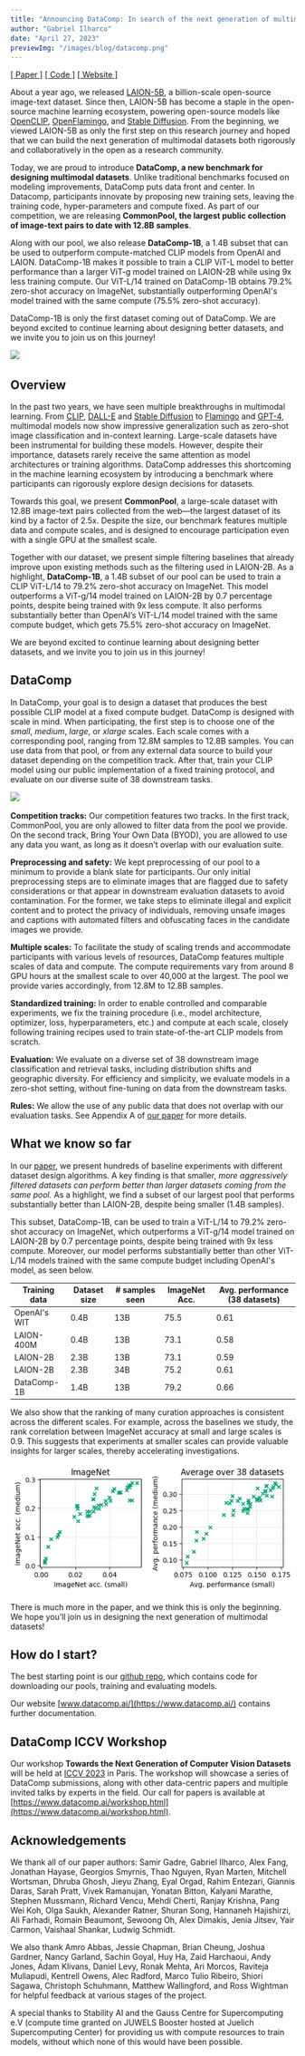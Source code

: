 ```yaml
---
title: "Announcing DataComp: In search of the next generation of multimodal datasets"
author: "Gabriel Ilharco"
date: "April 27, 2023"
previewImg: "/images/blog/datacomp.png"
---
```



[[ Paper ]](https://arxiv.org/abs/2304.14108) [[ Code ]](https://github.com/mlfoundations/datacomp) [[ Website ]](http://datacomp.ai/)

About a year ago, we released [LAION-5B](https://laion.ai/blog/laion-5b/), a billion-scale open-source image-text dataset. Since then, LAION-5B has become a staple in the open-source machine learning ecosystem, powering open-source models like [OpenCLIP](https://github.com/mlfoundations/open_clip), [OpenFlamingo](https://github.com/mlfoundations/open_flamingo), and [Stable Diffusion](https://github.com/Stability-AI/stablediffusion). From the beginning, we viewed LAION-5B as only the first step on this research journey and hoped that we can build the next generation of multimodal datasets both rigorously and collaboratively in the open as a research community.

Today, we are proud to introduce **DataComp, a new benchmark for designing multimodal datasets**. Unlike traditional benchmarks focused on modeling improvements, DataComp puts data front and center. In Datacomp, participants innovate by proposing new training sets, leaving the training code, hyper-parameters and compute fixed. As part of our competition, we are releasing **CommonPool, the largest public collection of image-text pairs to date with 12.8B samples**.

Along with our pool, we also release **DataComp-1B**, a 1.4B subset that can be used to outperform compute-matched CLIP models from OpenAI and LAION. DataComp-1B makes it possible to train a CLIP ViT-L model to better performance than a larger ViT-g model trained on LAION-2B while using 9x less training compute. Our ViT-L/14 trained on DataComp-1B obtains 79.2% zero-shot accuracy on ImageNet, substantially outperforming OpenAI's model trained with the same compute (75.5% zero-shot accuracy).

DataComp-1B is only the first dataset coming out of DataComp. We are beyond excited to continue learning about designing better datasets, and we invite you to join us on this journey! 

![](/images/blog/datacomp_samples.png)

## Overview

In the past two years, we have seen multiple breakthroughs in multimodal learning. From [CLIP](https://openai.com/research/clip), [DALL-E](https://openai.com/product/dall-e-2) and [Stable Diffusion](https://stability.ai/blog/stable-diffusion-public-release) to [Flamingo](https://www.deepmind.com/blog/tackling-multiple-tasks-with-a-single-visual-language-model) and [GPT-4](https://openai.com/research/gpt-4), multimodal models now show impressive generalization such as zero-shot image classification and in-context learning. Large-scale datasets have been instrumental for building these models. However, despite their importance, datasets rarely receive the same attention as model architectures or training algorithms. DataComp addresses this shortcoming in the machine learning ecosystem by introducing a benchmark where participants can rigorously explore design decisions for datasets.

Towards this goal, we present **CommonPool**, a large-scale dataset with 12.8B image-text pairs collected from the web—the largest dataset of its kind by a factor of 2.5x. Despite the size, our benchmark features multiple data and compute scales, and is designed to encourage participation even with a single GPU at the smallest scale. 

Together with our dataset, we present simple filtering baselines that already improve upon existing methods such as the filtering used in LAION-2B. As a highlight, **DataComp-1B**, a 1.4B subset of our pool can be used to train a CLIP ViT-L/14 to 79.2% zero-shot accuracy on ImageNet. This model outperforms a ViT-g/14 model trained on LAION-2B by 0.7 percentage points, despite being trained with 9x less compute. It also performs substantially better than OpenAI’s ViT-L/14 model trained with the same compute budget, which gets 75.5% zero-shot accuracy on ImageNet. 

We are beyond excited to continue learning about designing better datasets, and we invite you to join us in this journey!

## DataComp

In DataComp, your goal is to design a dataset that produces the best possible CLIP model at a fixed compute budget. DataComp is designed with scale in mind. When participating, the first step is to choose one of the *small*, *medium*, *large*, or *xlarge* scales. Each scale comes with a corresponding pool, ranging from 12.8M samples to 12.8B samples. You can use data from that pool, or from any external data source to build your dataset depending on the competition track. After that, train your CLIP model using our public implementation of a fixed training protocol, and evaluate on our diverse suite of 38 downstream tasks. 

![](/images/blog/datacomp_workflow.png)


**Competition tracks:** Our competition features two tracks. In the first track, CommonPool, you are only allowed to filter data from the pool we provide. On the second track, Bring Your Own Data (BYOD), you are allowed to use any data you want, as long as it doesn’t overlap with our evaluation suite. 

**Preprocessing and safety:** We kept preprocessing of our pool to a minimum to provide a blank slate for participants. Our only initial preprocessing steps are to eliminate images that are flagged due to safety considerations or that appear in downstream evaluation datasets to avoid contamination. For the former, we take steps to eliminate illegal and explicit content and to protect the privacy of individuals, removing unsafe images and captions with automated filters and obfuscating faces in the candidate images we provide.

**Multiple scales:** To facilitate the study of scaling trends and accommodate participants with various levels of resources, DataComp features multiple scales of data and compute. The compute requirements vary from around 8 GPU hours at the smallest scale to over 40,000 at the largest. The pool we provide varies accordingly, from 12.8M to 12.8B samples.

**Standardized training:** In order to enable controlled and comparable experiments, we fix the training procedure (i.e., model architecture, optimizer, loss, hyperparameters, etc.) and compute at each scale, closely following training recipes used to train state-of-the-art CLIP models from scratch.

**Evaluation:** We evaluate on a diverse set of 38 downstream image classification and retrieval tasks, including distribution shifts and geographic diversity. For efficiency and simplicity, we evaluate models in a zero-shot setting, without fine-tuning on data from the downstream tasks.

**Rules:** We allow the use of any public data that does not overlap with our evaluation tasks. See Appendix A of [our paper](https://arxiv.org/abs/2304.14108) for more details.


## What we know so far

In our [paper](https://arxiv.org/abs/2304.14108), we present hundreds of baseline experiments with different dataset design algorithms. A key finding is that smaller, *more aggressively filtered datasets can perform better than larger datasets coming from the same pool.* As a highlight, we find a subset of our largest pool that performs substantially better than LAION-2B, despite being smaller (1.4B samples).

This subset, DataComp-1B, can be used to train a ViT-L/14 to 79.2% zero-shot accuracy on ImageNet, which outperforms a ViT-g/14 model trained on LAION-2B by 0.7 percentage points, despite being trained with 9x less compute. Moreover, our model performs substantially better than other ViT-L/14 models trained with the same compute budget including OpenAI's model, as seen below. 

| Training data   | Dataset size  | # samples seen | ImageNet Acc. | Avg. performance (38 datasets) |
|-----------------|---------------|----------------|---------------|--------------------------------|
| OpenAI's WIT    | 0.4B          | 13B            | 75.5          | 0.61                           |
| LAION-400M      | 0.4B          | 13B            | 73.1          | 0.58                           |
| LAION-2B        | 2.3B          | 13B            | 73.1          | 0.59                           |
| LAION-2B        | 2.3B          | 34B            | 75.2          | 0.61                           |
| DataComp-1B     | 1.4B          | 13B            | 79.2          | 0.66                           |


We also show that the ranking of many curation approaches is consistent across the different scales. For example, across the baselines we study, the rank correlation between ImageNet accuracy at small and large scales is 0.9. This suggests that experiments at smaller scales can provide valuable insights for larger scales, thereby accelerating investigations.

![](/images/blog/datacomp_scaling_plot.png)

There is much more in the paper, and we think this is only the beginning. We hope you’ll join us in designing the next generation of multimodal datasets!

## How do I start?

The best starting point is our [github repo](https://github.com/mlfoundations/datacomp), which contains code for downloading our pools, training and evaluating models.

Our website [www.datacomp.ai/](https://www.datacomp.ai/) contains further documentation.

## DataComp ICCV Workshop

Our workshop **Towards the Next Generation of Computer Vision Datasets** will be held at [ICCV 2023](https://iccv2023.thecvf.com/) in Paris. The workshop will showcase a series of DataComp submissions, along with other data-centric papers and multiple invited talks by experts in the field. Our call for papers is available at [https://www.datacomp.ai/workshop.html](https://www.datacomp.ai/workshop.html).

## Acknowledgements

We thank all of our paper authors: Samir Gadre, Gabriel Ilharco, Alex Fang, Jonathan Hayase, Georgios Smyrnis, Thao Nguyen, Ryan Marten, Mitchell Wortsman, Dhruba Ghosh, Jieyu Zhang, Eyal Orgad, Rahim Entezari, Giannis Daras, Sarah Pratt, Vivek Ramanujan, Yonatan Bitton, Kalyani Marathe, Stephen Mussmann, Richard Vencu, Mehdi Cherti, Ranjay Krishna, Pang Wei Koh, Olga Saukh, Alexander Ratner, Shuran Song, Hannaneh Hajishirzi, Ali Farhadi, Romain Beaumont, Sewoong Oh, Alex Dimakis, Jenia Jitsev, Yair Carmon, Vaishaal Shankar, Ludwig Schmidt.

We also thank Amro Abbas, Jessie Chapman, Brian Cheung, Joshua Gardner, Nancy Garland, Sachin Goyal, Huy Ha, Zaid Harchaoui, Andy Jones, Adam Klivans, Daniel Levy, Ronak Mehta, Ari Morcos, Raviteja Mullapudi, Kentrell Owens, Alec Radford, Marco Tulio Ribeiro, Shiori Sagawa, Christoph Schuhmann, Matthew Wallingford, and Ross Wightman for helpful feedback at various stages of the project.

A special thanks to Stability AI and the Gauss Centre for Supercomputing e.V (compute time granted on JUWELS Booster hosted at Juelich Supercomputing Center) for providing us with compute resources to train models, without which none of this would have been possible.